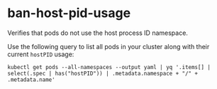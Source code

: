 <!--
SPDX-FileCopyrightText: The vap-collection Authors
SPDX-License-Identifier: Apache-2.0
 -->

# ban-host-pid-usage

Verifies that pods do not use the host process ID namespace.

Use the following query to list all pods in your cluster along with their current `hostPID` usage:

```shell
kubectl get pods --all-namespaces --output yaml | yq '.items[] | select(.spec | has("hostPID")) | .metadata.namespace + "/" + .metadata.name'
```
